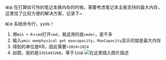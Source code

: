 ﻿`缘由`
在打算给可怜的笔记本换内存的时候，需要考虑笔记本主板支持的最大内存，这里找了比较方便的解决方案，记录下~

`解决`
系统命令行，yyds！
1. 用`Win + R`+`cmd`打开`cmd`，我这用的是`cmder`，差不多
2. 输入`wmic memphysical get maxcapacity`，`MaxCapacity`显示的就是最大内存
3. 得到的单位是KB，因此需要`÷1024÷1024`
4. 如图，我的是`33554432KB`，等于`32GB`
![在这里插入图片描述](https://img-blog.csdnimg.cn/20210317001158114.png#pic_center)


